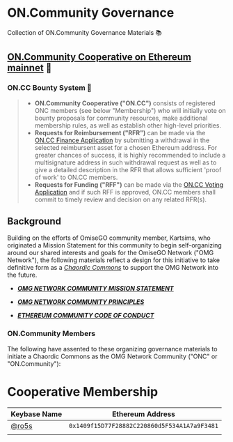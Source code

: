 # ON.Community Governance
Collection of ON.Community Governance Materials 📚

## [ON.Community Cooperative on Ethereum mainnet](https://mainnet.aragon.org/#/oncommunity.aragonid.eth) 🦅 
### ON.CC Bounty System 💸
>* **ON.Community Cooperative ("ON.CC")** consists of registered ONC members (see below "Membership") who will initially vote on bounty proposals for community resources, make additional membership rules, as well as establish other high-level priorities.
>* **Requests for Reimbursement ("RFR")** can be made via the [ON.CC Finance Application](https://mainnet.aragon.org/#/oncommunity.aragonid.eth/0x68db69930aefb0277384865ae92c2cd1acc87145) by submitting a withdrawal in the selected reimbursent asset for a chosen Ethereum address. For greater chances of success, it is highly recommended to include a multisignature address in such withdrawal request as well as to give a detailed description in the RFR that allows sufficient 'proof of work' to ON.CC members.
>* **Requests for Funding ("RFF")** can be made via the [ON.CC Voting Application](https://mainnet.aragon.org/#/oncommunity.aragonid.eth/0xae974ac35f728a51a8b685dda53c675116b2a76b) and if such RFF is approved, ON.CC members shall commit to timely review and decision on any related RFR(s).

## Background

Building on the efforts of OmiseGO community member, Kartsims, who originated a Mission Statement for this community to begin self-organizing around our shared interests and goals for the OmiseGO Network ("OMG Network"), the following materials reflect a design for this  initiative to take definitive form as a *[Chaordic Commons](http://www.chaordic.org/)* to support the OMG Network into the future.

* ***[OMG NETWORK COMMUNITY MISSION STATEMENT](.github/Governance/Materials/Mission_Statement.md)*** 

* ***[OMG NETWORK COMMUNITY PRINCIPLES](.github/Governance/Materials/Principles.md)***

* ***[ETHEREUM COMMUNITY CODE OF CONDUCT](.github/Governance/Materials/Code_of_Conduct.md)***

### ON.Community Members
The following have assented to these organizing governance materials to initiate a Chaordic Commons as the OMG Network Community ("ONC" or "ON.Community"):

# Cooperative Membership
| Keybase Name | Ethereum Address |
|----------|:-------------:|
| [@ro5s](https://keybase.io/ro5s) | `0x1409f15D77F28882C220860d5F534A1A7a9F3481` |
| | |
